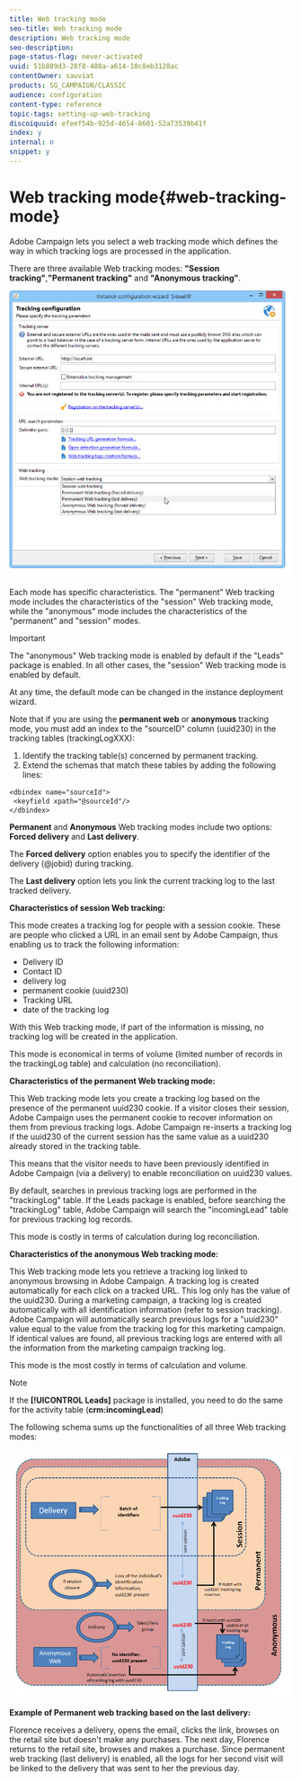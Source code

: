 ```yaml
---
title: Web tracking mode
seo-title: Web tracking mode
description: Web tracking mode
seo-description: 
page-status-flag: never-activated
uuid: 51b889d3-28f8-480a-a614-10c8eb3128ac
contentOwner: sauviat
products: SG_CAMPAIGN/CLASSIC
audience: configuration
content-type: reference
topic-tags: setting-up-web-tracking
discoiquuid: efeef54b-925d-4654-8601-52a73539b41f
index: y
internal: n
snippet: y
---
```


# Web tracking mode{#web-tracking-mode}

Adobe Campaign lets you select a web tracking mode which defines the way in which tracking logs are processed in the application.

There are three available Web tracking modes: **"Session tracking"**,**"Permanent tracking"** and **"Anonymous tracking"**. 

![](assets/s_ncs_install_deployment_wiz_tracking_mode.png)

Each mode has specific characteristics. The "permanent" Web tracking mode includes the characteristics of the "session" Web tracking mode, while the "anonymous" mode includes the characteristics of the "permanent" and "session" modes.

>[!IMPORTANT]
>
>The "anonymous" Web tracking mode is enabled by default if the "Leads" package is enabled. In all other cases, the "session" Web tracking mode is enabled by default.
>
>At any time, the default mode can be changed in the instance deployment wizard.

Note that if you are using the **permanent web** or **anonymous** tracking mode, you must add an index to the "sourceID" column (uuid230) in the tracking tables (trackingLogXXX):

1. Identify the tracking table(s) concerned by permanent tracking.
1. Extend the schemas that match these tables by adding the following lines:

```
<dbindex name="sourceId">
 <keyfield xpath="@sourceId"/>
</dbindex>
```

**Permanent** and **Anonymous** Web tracking modes include two options: **Forced delivery** and **Last delivery**.

The **Forced delivery** option enables you to specify the identifier of the delivery (@jobid) during tracking.

The **Last delivery** option lets you link the current tracking log to the last tracked delivery.

**Characteristics of session Web tracking:**

This mode creates a tracking log for people with a session cookie. These are people who clicked a URL in an email sent by Adobe Campaign, thus enabling us to track the following information:

* Delivery ID
* Contact ID
* delivery log
* permanent cookie (uuid230)
* Tracking URL
* date of the tracking log

With this Web tracking mode, if part of the information is missing, no tracking log will be created in the application.

This mode is economical in terms of volume (limited number of records in the trackingLog table) and calculation (no reconciliation).

**Characteristics of the permanent Web tracking mode:**

This Web tracking mode lets you create a tracking log based on the presence of the permanent uuid230 cookie. If a visitor closes their session, Adobe Campaign uses the permanent cookie to recover information on them from previous tracking logs. Adobe Campaign re-inserts a tracking log if the uuid230 of the current session has the same value as a uuid230 already stored in the tracking table.

This means that the visitor needs to have been previously identified in Adobe Campaign (via a delivery) to enable reconciliation on uuid230 values.

By default, searches in previous tracking logs are performed in the "trackingLog" table. If the Leads package is enabled, before searching the "trackingLog" table, Adobe Campaign will search the "incomingLead" table for previous tracking log records.

This mode is costly in terms of calculation during log reconciliation.

**Characteristics of the anonymous Web tracking mode:**

This Web tracking mode lets you retrieve a tracking log linked to anonymous browsing in Adobe Campaign. A tracking log is created automatically for each click on a tracked URL. This log only has the value of the uuid230. During a marketing campaign, a tracking log is created automatically with all identification information (refer to session tracking). Adobe Campaign will automatically search previous logs for a "uuid230" value equal to the value from the tracking log for this marketing campaign. If identical values are found, all previous tracking logs are entered with all the information from the marketing campaign tracking log.

This mode is the most costly in terms of calculation and volume.

>[!NOTE]
>
>If the **[!UICONTROL Leads]** package is installed, you need to do the same for the activity table (**crm:incomingLead**)

The following schema sums up the functionalities of all three Web tracking modes:

![](assets/s_ncs_install_deployment_wiz_tracking_schema_mode.png)

**Example of Permanent web tracking based on the last delivery:**

Florence receives a delivery, opens the email, clicks the link, browses on the retail site but doesn't make any purchases. The next day, Florence returns to the retail site, browses and makes a purchase. Since permanent web tracking (last delivery) is enabled, all the logs for her second visit will be linked to the delivery that was sent to her the previous day.
